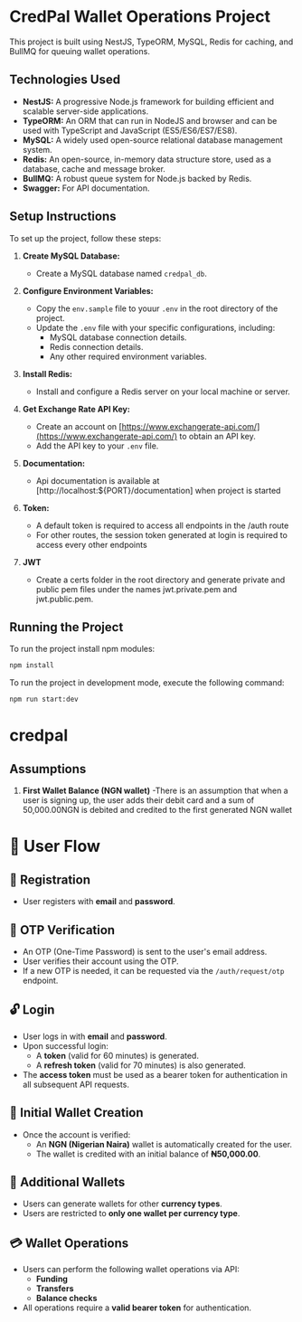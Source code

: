 # CredPal Wallet Operations Project

This project is built using NestJS, TypeORM, MySQL, Redis for caching, and BullMQ for queuing wallet operations.

## Technologies Used

- **NestJS:** A progressive Node.js framework for building efficient and scalable server-side applications.
- **TypeORM:** An ORM that can run in NodeJS and browser and can be used with TypeScript and JavaScript (ES5/ES6/ES7/ES8).
- **MySQL:** A widely used open-source relational database management system.
- **Redis:** An open-source, in-memory data structure store, used as a database, cache and message broker.
- **BullMQ:** A robust queue system for Node.js backed by Redis.
- **Swagger:** For API documentation.

## Setup Instructions

To set up the project, follow these steps:

1.  **Create MySQL Database:**

    - Create a MySQL database named `credpal_db`.

2.  **Configure Environment Variables:**

    - Copy the `env.sample` file to youur `.env` in the root directory of the project.
    - Update the `.env` file with your specific configurations, including:
      - MySQL database connection details.
      - Redis connection details.
      - Any other required environment variables.

3.  **Install Redis:**

    - Install and configure a Redis server on your local machine or server.

4.  **Get Exchange Rate API Key:**

    - Create an account on [https://www.exchangerate-api.com/](https://www.exchangerate-api.com/) to obtain an API key.
    - Add the API key to your `.env` file.

5.  **Documentation:**

    - Api documentation is available at [http://localhost:${PORT}/documentation] when project is started

6.  **Token:**

    - A default token is required to access all endpoints in the /auth route
    - For other routes, the session token generated at login is required to access every other endpoints

7.  **JWT**
    - Create a certs folder in the root directory and generate private and public pem files under the names jwt.private.pem and jwt.public.pem.

## Running the Project

To run the project install npm modules:

```bash
npm install
```

To run the project in development mode, execute the following command:

```bash
npm run start:dev
```

# credpal

## Assumptions

1. **First Wallet Balance (NGN wallet)**
   -There is an assumption that when a user is signing up, the user adds their debit card and a sum of 50,000.00NGN is debited and credited to the first generated NGN wallet

# 🧭 User Flow

## 📝 Registration

- User registers with **email** and **password**.

## 🔐 OTP Verification

- An OTP (One-Time Password) is sent to the user's email address.
- User verifies their account using the OTP.
- If a new OTP is needed, it can be requested via the `/auth/request/otp` endpoint.

## 🔓 Login

- User logs in with **email** and **password**.
- Upon successful login:
  - A **token** (valid for 60 minutes) is generated.
  - A **refresh token** (valid for 70 minutes) is also generated.
- The **access token** must be used as a bearer token for authentication in all subsequent API requests.

## 💼 Initial Wallet Creation

- Once the account is verified:
  - An **NGN (Nigerian Naira)** wallet is automatically created for the user.
  - The wallet is credited with an initial balance of **₦50,000.00**.

## 💱 Additional Wallets

- Users can generate wallets for other **currency types**.
- Users are restricted to **only one wallet per currency type**.

## 💳 Wallet Operations

- Users can perform the following wallet operations via API:
  - **Funding**
  - **Transfers**
  - **Balance checks**
- All operations require a **valid bearer token** for authentication.
